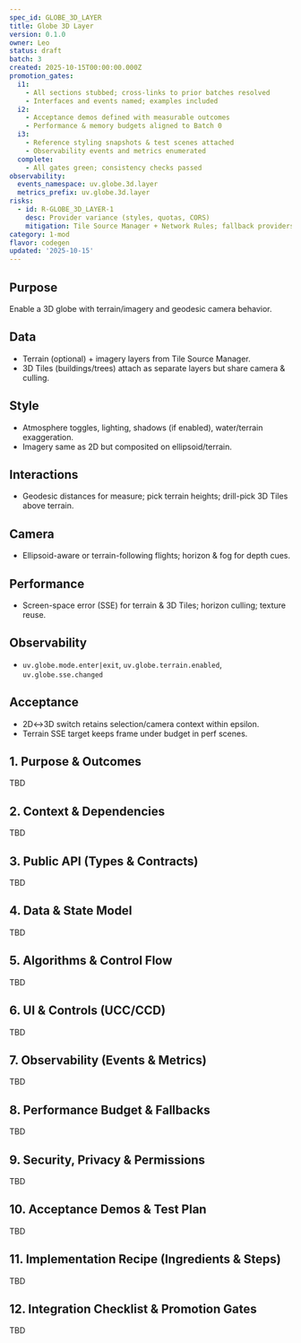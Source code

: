 ```yaml
---
spec_id: GLOBE_3D_LAYER
title: Globe 3D Layer
version: 0.1.0
owner: Leo
status: draft
batch: 3
created: 2025-10-15T00:00:00.000Z
promotion_gates:
  i1:
    - All sections stubbed; cross-links to prior batches resolved
    - Interfaces and events named; examples included
  i2:
    - Acceptance demos defined with measurable outcomes
    - Performance & memory budgets aligned to Batch 0
  i3:
    - Reference styling snapshots & test scenes attached
    - Observability events and metrics enumerated
  complete:
    - All gates green; consistency checks passed
observability:
  events_namespace: uv.globe.3d.layer
  metrics_prefix: uv.globe.3d.layer
risks:
  - id: R-GLOBE_3D_LAYER-1
    desc: Provider variance (styles, quotas, CORS)
    mitigation: Tile Source Manager + Network Rules; fallback providers and offline cache
category: 1-mod
flavor: codegen
updated: '2025-10-15'
---
```


## Purpose
Enable a 3D globe with terrain/imagery and geodesic camera behavior.

## Data
- Terrain (optional) + imagery layers from Tile Source Manager.
- 3D Tiles (buildings/trees) attach as separate layers but share camera & culling.

## Style
- Atmosphere toggles, lighting, shadows (if enabled), water/terrain exaggeration.
- Imagery same as 2D but composited on ellipsoid/terrain.

## Interactions
- Geodesic distances for measure; pick terrain heights; drill-pick 3D Tiles above terrain.

## Camera
- Ellipsoid-aware or terrain-following flights; horizon & fog for depth cues.

## Performance
- Screen-space error (SSE) for terrain & 3D Tiles; horizon culling; texture reuse.

## Observability
- `uv.globe.mode.enter|exit`, `uv.globe.terrain.enabled`, `uv.globe.sse.changed`

## Acceptance
- 2D↔3D switch retains selection/camera context within epsilon.
- Terrain SSE target keeps frame under budget in perf scenes.

## 1. Purpose & Outcomes
TBD


## 2. Context & Dependencies
TBD


## 3. Public API (Types & Contracts)
TBD


## 4. Data & State Model
TBD


## 5. Algorithms & Control Flow
TBD


## 6. UI & Controls (UCC/CCD)
TBD


## 7. Observability (Events & Metrics)
TBD


## 8. Performance Budget & Fallbacks
TBD


## 9. Security, Privacy & Permissions
TBD


## 10. Acceptance Demos & Test Plan
TBD


## 11. Implementation Recipe (Ingredients & Steps)
TBD


## 12. Integration Checklist & Promotion Gates
TBD
